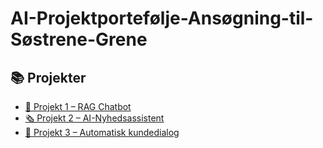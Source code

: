 # AI-Projektportefølje-Ansøgning-til-Søstrene-Grene
## 📚 Projekter

- [📘 Projekt 1 – RAG Chatbot](./rag-chatbot/)
- [🗞️ Projekt 2 – AI-Nyhedsassistent](./ai-nyhedsassistent/)
- [💬 Projekt 3 – Automatisk kundedialog](./Project3/)


